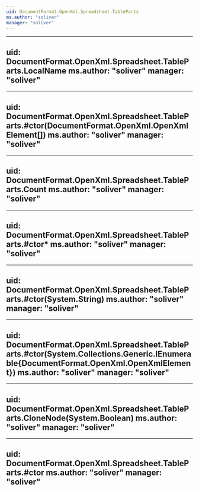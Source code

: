 ```yaml
---
uid: DocumentFormat.OpenXml.Spreadsheet.TableParts
ms.author: "soliver"
manager: "soliver"
---
```


---
uid: DocumentFormat.OpenXml.Spreadsheet.TableParts.LocalName
ms.author: "soliver"
manager: "soliver"
---

---
uid: DocumentFormat.OpenXml.Spreadsheet.TableParts.#ctor(DocumentFormat.OpenXml.OpenXmlElement[])
ms.author: "soliver"
manager: "soliver"
---

---
uid: DocumentFormat.OpenXml.Spreadsheet.TableParts.Count
ms.author: "soliver"
manager: "soliver"
---

---
uid: DocumentFormat.OpenXml.Spreadsheet.TableParts.#ctor*
ms.author: "soliver"
manager: "soliver"
---

---
uid: DocumentFormat.OpenXml.Spreadsheet.TableParts.#ctor(System.String)
ms.author: "soliver"
manager: "soliver"
---

---
uid: DocumentFormat.OpenXml.Spreadsheet.TableParts.#ctor(System.Collections.Generic.IEnumerable{DocumentFormat.OpenXml.OpenXmlElement})
ms.author: "soliver"
manager: "soliver"
---

---
uid: DocumentFormat.OpenXml.Spreadsheet.TableParts.CloneNode(System.Boolean)
ms.author: "soliver"
manager: "soliver"
---

---
uid: DocumentFormat.OpenXml.Spreadsheet.TableParts.#ctor
ms.author: "soliver"
manager: "soliver"
---
